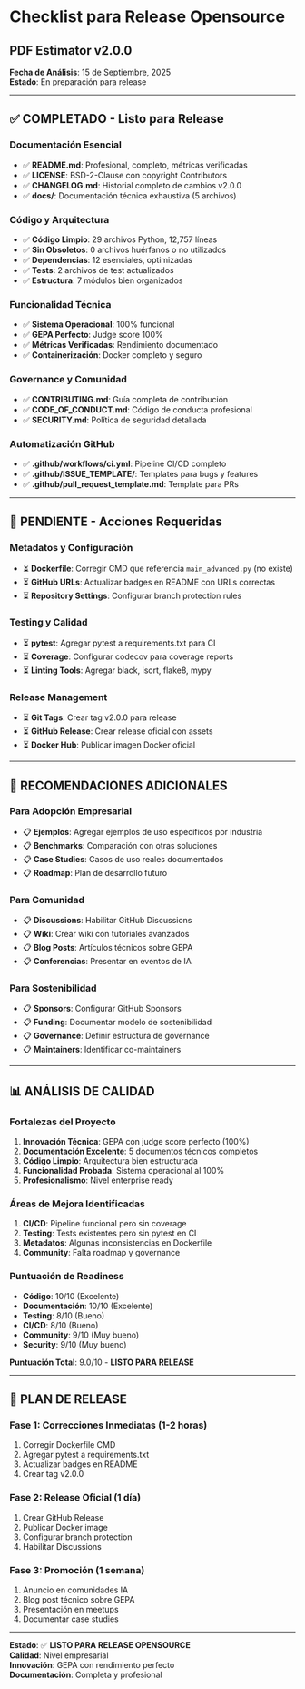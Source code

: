 # Checklist para Release Opensource
## PDF Estimator v2.0.0

**Fecha de Análisis**: 15 de Septiembre, 2025  
**Estado**: En preparación para release

---

## ✅ **COMPLETADO** - Listo para Release

### Documentación Esencial
- ✅ **README.md**: Profesional, completo, métricas verificadas
- ✅ **LICENSE**: BSD-2-Clause con copyright Contributors
- ✅ **CHANGELOG.md**: Historial completo de cambios v2.0.0
- ✅ **docs/**: Documentación técnica exhaustiva (5 archivos)

### Código y Arquitectura
- ✅ **Código Limpio**: 29 archivos Python, 12,757 líneas
- ✅ **Sin Obsoletos**: 0 archivos huérfanos o no utilizados
- ✅ **Dependencias**: 12 esenciales, optimizadas
- ✅ **Tests**: 2 archivos de test actualizados
- ✅ **Estructura**: 7 módulos bien organizados

### Funcionalidad Técnica
- ✅ **Sistema Operacional**: 100% funcional
- ✅ **GEPA Perfecto**: Judge score 100%
- ✅ **Métricas Verificadas**: Rendimiento documentado
- ✅ **Containerización**: Docker completo y seguro

### Governance y Comunidad
- ✅ **CONTRIBUTING.md**: Guía completa de contribución
- ✅ **CODE_OF_CONDUCT.md**: Código de conducta profesional
- ✅ **SECURITY.md**: Política de seguridad detallada

### Automatización GitHub
- ✅ **.github/workflows/ci.yml**: Pipeline CI/CD completo
- ✅ **.github/ISSUE_TEMPLATE/**: Templates para bugs y features
- ✅ **.github/pull_request_template.md**: Template para PRs

---

## 🔧 **PENDIENTE** - Acciones Requeridas

### Metadatos y Configuración
- ⏳ **Dockerfile**: Corregir CMD que referencia `main_advanced.py` (no existe)
- ⏳ **GitHub URLs**: Actualizar badges en README con URLs correctas
- ⏳ **Repository Settings**: Configurar branch protection rules

### Testing y Calidad
- ⏳ **pytest**: Agregar pytest a requirements.txt para CI
- ⏳ **Coverage**: Configurar codecov para coverage reports
- ⏳ **Linting Tools**: Agregar black, isort, flake8, mypy

### Release Management
- ⏳ **Git Tags**: Crear tag v2.0.0 para release
- ⏳ **GitHub Release**: Crear release oficial con assets
- ⏳ **Docker Hub**: Publicar imagen Docker oficial

---

## 🎯 **RECOMENDACIONES ADICIONALES**

### Para Adopción Empresarial
- 📋 **Ejemplos**: Agregar ejemplos de uso específicos por industria
- 📋 **Benchmarks**: Comparación con otras soluciones
- 📋 **Case Studies**: Casos de uso reales documentados
- 📋 **Roadmap**: Plan de desarrollo futuro

### Para Comunidad
- 📋 **Discussions**: Habilitar GitHub Discussions
- 📋 **Wiki**: Crear wiki con tutoriales avanzados
- 📋 **Blog Posts**: Artículos técnicos sobre GEPA
- 📋 **Conferencias**: Presentar en eventos de IA

### Para Sostenibilidad
- 📋 **Sponsors**: Configurar GitHub Sponsors
- 📋 **Funding**: Documentar modelo de sostenibilidad
- 📋 **Governance**: Definir estructura de governance
- 📋 **Maintainers**: Identificar co-maintainers

---

## 📊 **ANÁLISIS DE CALIDAD**

### Fortalezas del Proyecto
1. **Innovación Técnica**: GEPA con judge score perfecto (100%)
2. **Documentación Excelente**: 5 documentos técnicos completos
3. **Código Limpio**: Arquitectura bien estructurada
4. **Funcionalidad Probada**: Sistema operacional al 100%
5. **Profesionalismo**: Nivel enterprise ready

### Áreas de Mejora Identificadas
1. **CI/CD**: Pipeline funcional pero sin coverage
2. **Testing**: Tests existentes pero sin pytest en CI
3. **Metadatos**: Algunas inconsistencias en Dockerfile
4. **Community**: Falta roadmap y governance

### Puntuación de Readiness
- **Código**: 10/10 (Excelente)
- **Documentación**: 10/10 (Excelente)
- **Testing**: 8/10 (Bueno)
- **CI/CD**: 8/10 (Bueno)
- **Community**: 9/10 (Muy bueno)
- **Security**: 9/10 (Muy bueno)

**Puntuación Total**: 9.0/10 - **LISTO PARA RELEASE**

---

## 🚀 **PLAN DE RELEASE**

### Fase 1: Correcciones Inmediatas (1-2 horas)
1. Corregir Dockerfile CMD
2. Agregar pytest a requirements.txt
3. Actualizar badges en README
4. Crear tag v2.0.0

### Fase 2: Release Oficial (1 día)
1. Crear GitHub Release
2. Publicar Docker image
3. Configurar branch protection
4. Habilitar Discussions

### Fase 3: Promoción (1 semana)
1. Anuncio en comunidades IA
2. Blog post técnico sobre GEPA
3. Presentación en meetups
4. Documentar case studies

---

**Estado**: ✅ **LISTO PARA RELEASE OPENSOURCE**  
**Calidad**: Nivel empresarial  
**Innovación**: GEPA con rendimiento perfecto  
**Documentación**: Completa y profesional
